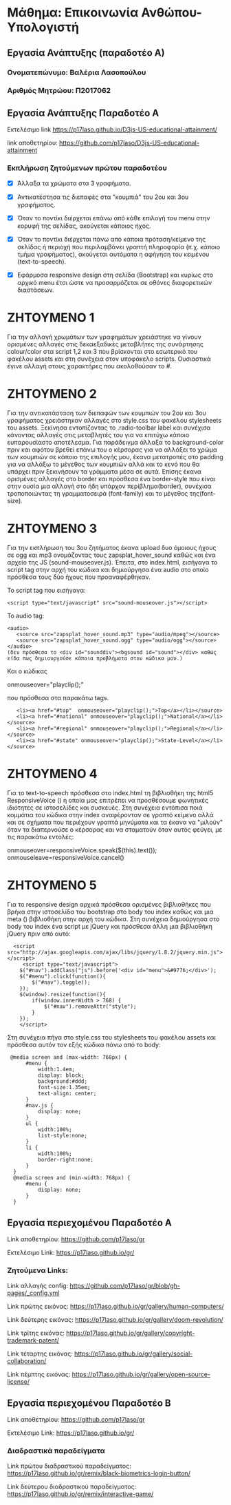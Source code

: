 # Μάθημα: Επικοινωνία Ανθώπου-Υπολογιστή
## Εργασία Ανάπτυξης (παραδοτέο Α)

### Ονοματεπώνυμο: Βαλέρια Λασοπούλου
### Αριθμός Μητρώου: Π2017062
## Εργασία Ανάπτυξης  Παραδοτέο Α 

 Εκτελέσιμο link https://p17laso.github.io/D3js-US-educational-attainment/
 
 link αποθετηρίου: https://github.com/p17laso/D3js-US-educational-attainment
 
 ### Εκπλήρωση ζητούμενων πρώτου παραδοτέου
 - [x]  Άλλαξα τα χρώματα στα 3 γραφήματα.
 - [x] Αντικατέστησα τις διεπαφές στα "κουμπιά" του 2ου και 3ου γραφήματος.
 - [x] Όταν το ποντίκι διέρχεται επάνω από κάθε επιλογή του menu στην κορυφή της σελίδας, ακούγεται κάποιος ήχος.
 - [x] Όταν το ποντίκι διέρχεται πάνω από κάποια πρόταση/κείμενο της σελίδας ή περιοχή που περιλαμβάνει γραπτή πληροφορία (π.χ. κάποιο τμήμα     γραφήματος), ακούγεται αυτόματα η αφήγηση του κειμένου (text-to-speech).
 - [x] Εφάρμοσα responsive design στη σελίδα (Bootstrap) και κυρίως στο αρχικό menu έτσι ώστε να προσαρμόζεται σε οθόνες διαφορετικών διαστάσεων.
 
 
 # ΖΗΤΟΥΜΕΝΟ 1
 Για την αλλαγή χρωμάτων των γραφημάτων χρειάστηκε να γίνουν ορισμένες αλλαγές στις δεκαεξαδικές μεταβλήτες της συνάρτησης colour/color στα script 1,2 και 3 που βρίσκονται στο εσωτερικό του φακέλου assets και στη συνέχεια στον υποφάκελο scripts. Ουσιαστικά έγινε αλλαγή στους χαρακτήρες που ακολοθούσαν το #.
 
 
 # ΖΗΤΟΥΜΕΝΟ 2
  Για την αντικατάσταση των διεπαφών των κουμπιών του 2ου και 3ου γραφήματος χρειάστηκαν αλλαγές στο style.css του φακέλου stylesheets του assets. Ξεκίνησα εντοπίζοντας το .radio-toolbar label και συνέχισα κάνοντας αλλαγές στις μεταβλητές του για να επιτύχω κάποιο ευπαρουσίαστο αποτέλεσμα. Για παράδειγμα άλλαξα το background-color πριν και αφότου βρεθεί επάνω του ο κέρσορας για να αλλάξει το χρώμα των κουμπιών σε κάποιο της επιλογής μου, έκανα μετατροπές στο padding για να αλλάξω το μέγεθος των κουμπιών αλλά και το κενό που θα υπάρχει πριν ξεκινήσουν τα γράμματα μέσα σε αυτά. Επίσης έκανα ορισμένες αλλαγές στο border και πρόσθεσα ένα border-style που είναι στην ουσία μια αλλαγή στο ήδη υπάρχον περίβλημα(border), συνέχισα τροποποιώντας τη γραμματοσειρά (font-family) και το μέγεθος της(font-size).
  
  
 # ΖΗΤΟΥΜΕΝΟ 3
 Για την εκπλήρωση του 3ου ζητήματος έκανα upload δυο όμοιους ήχους σε ogg και mp3 ονομάζοντας τους zapsplat_hover_sound καθώς και ένα αρχείο της JS (sound-mouseover.js). Έπειτα, στο index.html, εισήγαγα το script tag στην αρχή του κώδικα και δημιούργησα ένα audio στο οποίο πρόσθεσα τους δύο ήχους που προαναφέρθηκαν.
 
 Το script tag που εισήγαγα:
 
 ```
 <script type="text/javascript" src="sound-mouseover.js"></script>
 
 ```
 
 Το audio tag: 
 
  ```
 <audio>
	 <source src="zapsplat_hover_sound.mp3" type="audio/mpeg"></source>
	 <source src="zapsplat_hover_sound.ogg" type="audio/ogg"></source>
  </audio>
(δεν πρόσθεσα το <div id="sounddiv"><bgsound id="sound"></div> καθώς είδα πως δημιουργούσε κάποια προβλήματα στον κώδικα μου.)

 ```
  
  Και ο κώδικας 
  
   onmouseover="playclip();"
   
   που πρόσθεσα στα παρακάτω tags.
   
   ```
      <li><a href="#top"  onmouseover="playclip();">Top</a></li></source>
      <li><a href="#national" onmouseover="playclip();">National</a></li></source>
      <li><a href="#regional" onmouseover="playclip();">Regional</a></li></source>
      <li><a href="#state" onmouseover="playclip();">State-Level</a></li></source>
   ```
 
 # ΖΗΤΟΥΜΕΝΟ 4
  Για το text-to-speech πρόσθεσα στο index.html τη βιβλιοθήκη της html5 ResponsiveVoice (<script src="https://code.responsivevoice.org/responsivevoice.js"></script>) η οποία μας επιτρέπει να προσθέσουμε φωνητικές ιδιότητες σε ιστοσελίδες και συσκευές. Στη συνέχεια εντόπισα ποιά κομμάτια του κώδικα στην index αναφέρονταν σε γραπτό κείμενο αλλά και σε σχήματα που περιέχουν γραπτά μηνύματα και τα έκανα να "μιλούν" όταν τα διαπερνούσε ο κέρσορας και να σταματούν όταν αυτός φεύγει, με τις παρακάτω εντολές:
  
  onmouseover=responsiveVoice.speak($(this).text()); onmouseleave=responsiveVoice.cancel()
  
 # ΖΗΤΟΥΜΕΝΟ 5 
Για το responsive design αρχικά πρόσθεσα ορισμένες βιβλιοθήκες που βρήκα στην ιστοσελίδα του bootstrap στο body του index καθώς και μια meta (<meta name="viewport" content="width=device-width, initial-scale=1.0">) βιβλιοθήκη στην αρχή του κώδικα. Στη συνέχεια δημιούργησα στο body του index ένα script με jQuery και πρόσθεσα άλλη μια βιβλιοθήκη jQuery πριν από αυτό:

    
  
```
  <script src="http://ajax.googleapis.com/ajax/libs/jquery/1.8.2/jquery.min.js"></script>
     <script type="text/javascript">
	$("#nav").addClass("js").before('<div id="menu">&#9776;</div>');
	$("#menu").click(function(){
		$("#nav").toggle();
	});
	$(window).resize(function(){
		if(window.innerWidth > 768) {
			$("#nav").removeAttr("style");
		}
	});
    </script>
   ```
   Στη συνέχεια πήγα στο style.css του stylesheets του φακέλου assets και πρόσθεσα αυτόν τον εξής κώδικα πάνω από το body:
  
  ```
   @media screen and (max-width: 768px) {
		#menu {
			width:1.4em;
			display: block;
			background:#ddd;
			font-size:1.35em;
			text-align: center;
		}
		#nav.js {
			display: none;
		}
		ul {
			width:100%;
			list-style:none;
		}
		li {
			width:100%;
			border-right:none;
		}
	}
 	@media screen and (min-width: 768px) {
		#menu {
			display: none;
		}
	}
```
 ## Εργασία περιεχομένου  Παραδοτέο Α

Link αποθετηρίου: https://github.com/p17laso/gr


Εκτελέσιμο Link: https://p17laso.github.io/gr/

### Ζητούμενα Links: 

Link αλλαγής config: https://github.com/p17laso/gr/blob/gh-pages/_config.yml


Link πρώτης εικόνας: https://p17laso.github.io/gr/gallery/human-computers/


Link δεύτερης εικόνας: https://p17laso.github.io/gr/gallery/doom-revolution/


Link τρίτης εικόνας: https://p17laso.github.io/gr/gallery/copyright-trademark-patent/


Link τέταρτης εικόνας: https://p17laso.github.io/gr/gallery/social-collaboration/


Link πέμπτης εικόνας: https://p17laso.github.io/gr/gallery/open-source-license/


## Εργασία περιεχομένου Παραδοτέο Β

Link αποθετηρίου: https://github.com/p17laso/gr

Εκτελέσιμο Link: https://p17laso.github.io/gr/

### Διαδραστικά παραδείγματα

Link πρώτου διαδραστικού παραδείγματος: https://p17laso.github.io/gr/remix/black-biometrics-login-button/


Link δεύτερου διαδραστικού παραδείγματος: https://p17laso.github.io/gr/remix/interactive-game/

